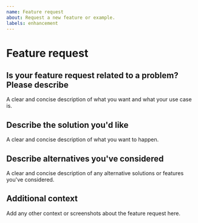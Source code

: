 ```yaml
---
name: Feature request
about: Request a new feature or example.
labels: enhancement
---
```


# Feature request

## Is your feature request related to a problem? Please describe

A clear and concise description of what you want and what your use case is.

## Describe the solution you'd like

A clear and concise description of what you want to happen.

## Describe alternatives you've considered

A clear and concise description of any alternative solutions or features you've
considered.

## Additional context

Add any other context or screenshots about the feature request here.
